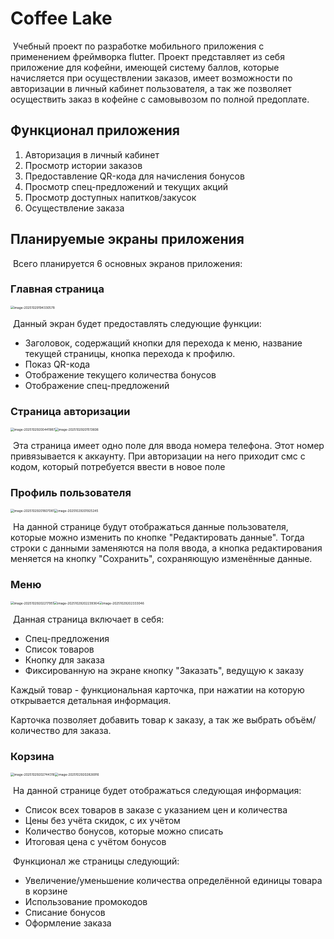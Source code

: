 # Coffee Lake

​	Учебный проект по разработке мобильного приложения с применением фреймворка flutter. Проект представляет из себя приложение для кофейни, имеющей систему баллов, которые начисляется при осуществлении заказов, имеет возможности по авторизации в личный кабинет пользователя, а так же позволяет осуществить заказ в кофейне с самовывозом по полной предоплате.



## Функционал приложения

1. Авторизация в личный кабинет
2. Просмотр истории заказов
3. Предоставление QR-кода для начисления бонусов
4. Просмотр спец-предложений и текущих акций
5. Просмотр доступных напитков/закусок
6. Осуществление заказа



## Планируемые экраны приложения

​	Всего планируется 6 основных экранов приложения:

### 	Главная страница

<img src="C:\Users\admin\AppData\Roaming\Typora\typora-user-images\image-20251029194330578.png" alt="image-20251029194330578" style="zoom:35%;" />

​	Данный экран будет предоставлять следующие функции:

- Заголовок, содержащий кнопки для перехода к меню, название текущей страницы, кнопка перехода к профилю.
- Показ QR-кода
- Отображение текущего количества бонусов
- Отображение спец-предложений

### 	Страница авторизации

<img src="C:\Users\admin\AppData\Roaming\Typora\typora-user-images\image-20251029200441987.png" alt="image-20251029200441987" style="zoom:35%;" /><img src="C:\Users\admin\AppData\Roaming\Typora\typora-user-images\image-20251029201513606.png" alt="image-20251029201513606" style="zoom:35%;" />

​	Эта страница имеет одно поле для ввода номера телефона. Этот номер привязывается к аккаунту. При авторизации на него приходит смс с кодом, который потребуется ввести в новое поле

### 	Профиль пользователя

<img src="C:\Users\admin\AppData\Roaming\Typora\typora-user-images\image-20251029201807081.png" alt="image-20251029201807081" style="zoom:35%;" /><img src="C:\Users\admin\AppData\Roaming\Typora\typora-user-images\image-20251029201925245.png" alt="image-20251029201925245" style="zoom:35%;" />

​	На данной странице будут отображаться данные пользователя, которые можно изменить по кнопке "Редактировать данные". Тогда строки с данными заменяются на поля ввода, а кнопка редактирования меняется на кнопку "Сохранить", сохраняющую изменённые данные.

### 	Меню

<img src="C:\Users\admin\AppData\Roaming\Typora\typora-user-images\image-20251029202217951.png" alt="image-20251029202217951" style="zoom:35%;" /><img src="C:\Users\admin\AppData\Roaming\Typora\typora-user-images\image-20251029202239364.png" alt="image-20251029202239364" style="zoom:35%;" /><img src="C:\Users\admin\AppData\Roaming\Typora\typora-user-images\image-20251029202333046.png" alt="image-20251029202333046" style="zoom:35%;" />

​	Данная страница включает в себя:

- Спец-предложения
- Список товаров
- Кнопку для заказа
- Фиксированную на экране кнопку "Заказать", ведущую к заказу

Каждый товар - функциональная карточка, при нажатии на которую открывается детальная информация.

Карточка позволяет добавить товар к заказу, а так же выбрать объём/количество для заказа.

### Корзина

<img src="C:\Users\admin\AppData\Roaming\Typora\typora-user-images\image-20251029202744316.png" alt="image-20251029202744316" style="zoom:35%;" /><img src="C:\Users\admin\AppData\Roaming\Typora\typora-user-images\image-20251029202826916.png" alt="image-20251029202826916" style="zoom:35%;" />

​	На данной странице будет отображаться следующая информация:

- Список всех товаров в заказе с указанием цен и количества
- Цены без учёта скидок, с их учётом
- Количество бонусов, которые можно списать
- Итоговая цена с учётом бонусов

​	Функционал же страницы следующий:

- Увеличение/уменьшение количества определённой единицы товара в корзине
- Использование промокодов
- Списание бонусов
- Оформление заказа
